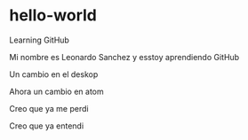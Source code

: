 # hello-world
Learning GitHub

Mi nombre es Leonardo Sanchez y esstoy aprendiendo GitHub

Un cambio en el deskop

Ahora un cambio en atom

Creo que ya me perdi

Creo que ya entendi
